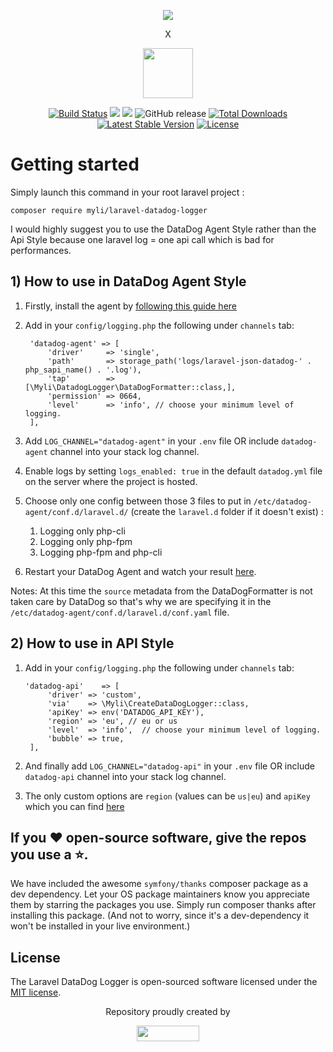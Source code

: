 <p align="center"><a href="https://laravel.com" target="_blank"><img src="https://laravel.com/assets/img/components/logo-laravel.svg"></a></p><p align="center">X</p>
<p align="center"><a href="https://www.datadoghq.com" target="_blank"><img width="80" height="80" src="https://imgix.datadoghq.com/img/dd_logo_70x75.png?fm=png&auto=format&lossless=1%22"></a></p>

<p align="center">
<a href="https://travis-ci.org/myLocalInfluence/laravel-datadog-logger"><img src="https://travis-ci.org/myLocalInfluence/laravel-datadog-logger.svg" alt="Build Status"></a>
<a href="https://codeclimate.com/github/myLocalInfluence/laravel-datadog-logger/maintainability"><img src="https://api.codeclimate.com/v1/badges/5ce73ef2de5fdebeee39/maintainability" /></a>
<a href="https://codeclimate.com/github/myLocalInfluence/laravel-datadog-logger/test_coverage"><img src="https://api.codeclimate.com/v1/badges/5ce73ef2de5fdebeee39/test_coverage" /></a>
<img alt="GitHub release" src="https://img.shields.io/github/release/myLocalInfluence/laravel-datadog-logger">
<a href="https://packagist.org/packages/myli/laravel-datadog-logger"><img src="https://poser.pugx.org/myli/laravel-datadog-logger/d/total.svg" alt="Total Downloads"></a>
<a href="https://packagist.org/packages/myli/laravel-datadog-logger"><img src="https://poser.pugx.org/myli/laravel-datadog-logger/v/stable.svg" alt="Latest Stable Version"></a>
<a href="https://packagist.org/packages/myli/laravel-datadog-logger"><img src="https://poser.pugx.org/myli/laravel-datadog-logger/license.svg" alt="License"></a>
</p>

# Getting started

Simply launch this command in your root laravel project : 

`composer require myli/laravel-datadog-logger`

I would highly suggest you to use the DataDog Agent Style rather than the Api Style because one laravel log = one api call which is bad for performances.

## 1) How to use in DataDog Agent Style

1) Firstly, install the agent by <a href="https://app.datadoghq.com/account/settings#agent">following this guide here</a>

2) Add in your `config/logging.php` the following under `channels` tab:

        'datadog-agent' => [
            'driver'     => 'single',
            'path'       => storage_path('logs/laravel-json-datadog-' . php_sapi_name() . '.log'),
            'tap'        => [\Myli\DatadogLogger\DataDogFormatter::class,],
            'permission' => 0664,
            'level'      => 'info', // choose your minimum level of logging.
        ],
3) Add `LOG_CHANNEL="datadog-agent"` in your `.env` file OR include `datadog-agent` channel into your stack log channel.
4) Enable logs by setting `logs_enabled: true` in the default `datadog.yml` file on the server where the project is hosted.
5) Choose only one config between those 3 files to put in `/etc/datadog-agent/conf.d/laravel.d/` (create the `laravel.d` folder if it doesn't exist) : 
    1) Logging only php-cli
    2) Logging only php-fpm
    3) Logging php-fpm and php-cli
6) Restart your DataDog Agent and watch your result <a href="https://app.datadoghq.com/logs/livetail">here</a>.

Notes: At this time the `source` metadata from the DataDogFormatter is not taken care by DataDog so that's why we are specifying it in the `/etc/datadog-agent/conf.d/laravel.d/conf.yaml` file.

## 2) How to use in API Style

1) Add in your `config/logging.php` the following under `channels` tab:

       'datadog-api'    => [
            'driver' => 'custom',
            'via'    => \Myli\CreateDataDogLogger::class,
            'apiKey' => env('DATADOG_API_KEY'),
            'region' => 'eu', // eu or us
            'level'  => 'info',  // choose your minimum level of logging.
            'bubble' => true,
        ],
            
2) And finally add `LOG_CHANNEL="datadog-api"` in your `.env` file OR include `datadog-api` channel into your stack log channel.
3) The only custom options are `region` (values can be `us|eu`) and `apiKey` which you can find <a href="https://app.datadoghq.com/account/settings#api">here</a>

## If you ❤️ open-source software, give the repos you use a ⭐️.
We have included the awesome `symfony/thanks` composer package as a dev
dependency. Let your OS package maintainers know you appreciate them by starring
the packages you use. Simply run composer thanks after installing this package.
(And not to worry, since it's a dev-dependency it won't be installed in your
live environment.)

## License

The Laravel DataDog Logger is open-sourced software licensed under the [MIT license](https://opensource.org/licenses/MIT).

<p align="center">Repository proudly created by</p><p align="center"><a href="https://www.myli.io" target="_blank"><img width="100" height="25" src="https://www.myli.io/wp-content/uploads/2016/12/LOGO-MYLI.png"></a></p>
